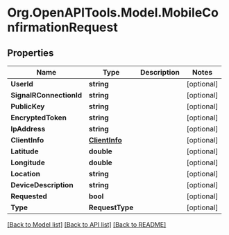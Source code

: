 # Org.OpenAPITools.Model.MobileConfirmationRequest
## Properties

Name | Type | Description | Notes
------------ | ------------- | ------------- | -------------
**UserId** | **string** |  | [optional] 
**SignalRConnectionId** | **string** |  | [optional] 
**PublicKey** | **string** |  | [optional] 
**EncryptedToken** | **string** |  | [optional] 
**IpAddress** | **string** |  | [optional] 
**ClientInfo** | [**ClientInfo**](ClientInfo.md) |  | [optional] 
**Latitude** | **double** |  | [optional] 
**Longitude** | **double** |  | [optional] 
**Location** | **string** |  | [optional] 
**DeviceDescription** | **string** |  | [optional] 
**Requested** | **bool** |  | [optional] 
**Type** | **RequestType** |  | [optional] 

[[Back to Model list]](../README.md#documentation-for-models) [[Back to API list]](../README.md#documentation-for-api-endpoints) [[Back to README]](../README.md)

